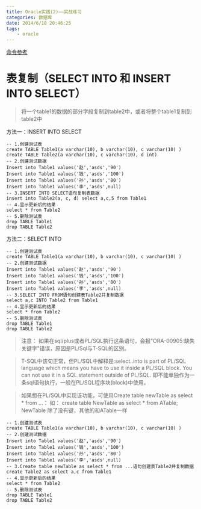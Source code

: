 ```yaml
---
title: Oracle实践(2)——实战练习
categories: 数据库
date: 2014/6/18 20:46:25
tags:
	- oracle
---
```


[命令参考](http://www.w3school.com.cn/sql/sql_select.asp)



# 表复制（SELECT INTO 和 INSERT INTO SELECT）

> 将一个table1的数据的部分字段复制到table2中，或者将整个table1复制到table2中

方法一：INSERT INTO SELECT

	-- 1.创建测试表
	create TABLE Table1(a varchar(10), b varchar(10), c varchar(10) )
	create TABLE Table2(a varchar(10), c varchar(10), d int)
	-- 2.创建测试数据
	Insert into Table1 values('赵','asds','90')  
    Insert into Table1 values('钱','asds','100')  
    Insert into Table1 values('孙','asds','80')  
    Insert into Table1 values('李','asds',null) 
    -- 3.INSERT INTO SELECT语句复制表数据
	insert into Table2(a, c, d) select a,c,5 from Table1
	-- 4.显示更新后的结果  
    select * from Table2
    -- 5.删除测试表  
    drop TABLE Table1  
    drop TABLE Table2
	
方法二：SELECT INTO

	-- 1.创建测试表
	create TABLE Table1(a varchar(10), b varchar(10), c varchar(10) )
	-- 2.创建测试数据
	Insert into Table1 values('赵','asds','90')  
    Insert into Table1 values('钱','asds','100')  
    Insert into Table1 values('孙','asds','80')  
    Insert into Table1 values('李','asds',null) 
	-- 3.SELECT INTO FROM语句创建表Table2并复制数据  
    select a,c INTO Table2 from Table1 
	-- 4.显示更新后的结果  
    select * from Table2
    -- 5.删除测试表  
    drop TABLE Table1  
    drop TABLE Table2

> 注意：
如果在sql/plus或者PL/SQL执行这条语句，会报"ORA-00905:缺失关键字"错误，原因是PL/Sql与T-SQL的区别。

> T-SQL中该句正常，但PL/SQL中解释是:select..into is part of PL/SQL language which means you have to use it inside a PL/SQL block. You can not use it in a SQL statement outside of PL/SQL.
即不能单独作为一条sql语句执行，一般在PL/SQL程序块(block)中使用。

> 如果想在PL/SQL中实现该功能，可使用Create table newTable as select * from ...：
如： create table NewTable as select * from ATable;
NewTable 除了没有键，其他的和ATable一样

	-- 1.创建测试表
	create TABLE Table1(a varchar(10), b varchar(10), c varchar(10) )
	-- 2.创建测试数据
	Insert into Table1 values('赵','asds','90')  
    Insert into Table1 values('钱','asds','100')  
    Insert into Table1 values('孙','asds','80')  
    Insert into Table1 values('李','asds',null) 
	-- 3.Create table newTable as select * from ...语句创建表Table2并复制数据  
    create Table2 as select a,c from Table1 
	-- 4.显示更新后的结果  
    select * from Table2
    -- 5.删除测试表  
    drop TABLE Table1
    drop TABLE Table2
